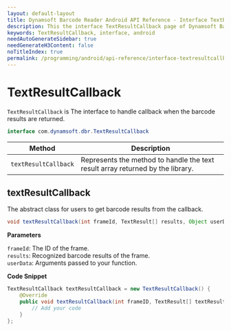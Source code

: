 ```yaml
---
layout: default-layout
title: Dynamsoft Barcode Reader Android API Reference - Interface TextResultCallback
description: This the interface TextResultCallback page of Dynamsoft Barcode Reader for Android SDK.
keywords: TextResultCallback, interface, android
needAutoGenerateSidebar: true
needGenerateH3Content: false
noTitleIndex: true
permalink: /programming/android/api-reference/interface-textresultcallback-v8.9.3.html
---
```


# TextResultCallback

`TextResultCallback` is The interface to handle callback when the barcode results are returned.

```java
interface com.dynamsoft.dbr.TextResultCallback
```

| Method | Description |
| ------ | ----------- |
| `textResultCallback` | Represents the method to handle the text result array returned by the library. |

## textResultCallback

The abstract class for users to get barcode results from the callback.

```java
void textResultCallback(int frameId, TextResult[] results, Object userData);
```

**Parameters**

`frameId`: The ID of the frame.  
`results`: Recognized barcode results of the frame.  
`userData`: Arguments passed to your function.

**Code Snippet**

```java
TextResultCallback textResultCallback = new TextResultCallback() {
    @Override
    public void textResultCallback(int frameID, TextResult[] textResults, Object userdate) {
        // Add your code
    }
};
```
